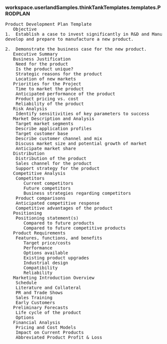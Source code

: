 ### workspace.userlandSamples.thinkTankTemplates.templates.PRODPLAN
<pre>
Product Development Plan Template
   Objective
1.  Establish a case to invest significantly in R&amp;D and Manufacturing to 
develop and prepare to manufacture a new product.	
   
2.  Demonstrate the business case for the new product. 
   Executive Summary
   Business Justification
    Need for the product
    Is the product unique?
    Strategic reasons for the product
    Location of new markets
   Priorities for the Project
    Time to market the product
    Anticipated performance of the product
    Product pricing vs. cost
    Reliability of the product
   Risk Analysis
    Identify sensitivities of key parameters to success
   Market Description and Analysis
    Target market segments
    Describe application profiles
    Target customer base
    Describe customer channel and mix
    Discuss market size and potential growth of market
    Anticipate market share
   Distribution
    Distribution of the product
    Sales channel for the product
    Support strategy for the product
   Competitive Analysis
    Competitors
       Current competitors
       Future competitors
       Business strategies regarding competitors
    Product comparisons
    Anticipated competitive response
    Competitive advantages of the product
   Positioning
    Positioning statement(s)
       Compared to future products
       Compared to future competitive products
   Product Requirements
    Features, functions, and benefits
       Target price/costs
       Performance
       Options available
       Existing product upgrades
       Industrial design
       Compatibility
       Reliability
   Marketing Introduction Overview
    Schedule
    Literature and Collateral
    PR and Trade Shows
    Sales Training
    Early Customers
   Preliminary Forecasts
    Life cycle of the product
    Options
   Financial Analysis
    Pricing and Cost Models
    Impact on Current Products
    Abbreviated Product Profit &amp; Loss

</pre>